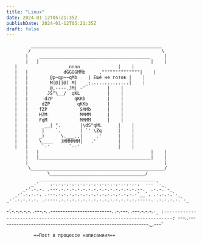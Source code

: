 ```yaml
---
title: "Linux"
date: 2024-01-12T05:21:35Z
publishDate: 2024-01-12T05:21:35Z
draft: false
---
```

             ________________________________________________
            /                                                \
           |    _________________________________________     |
           |   |                                         |    |
	   |   	              _nnnn_			 |    |
	   |   |             dGGGGMMb     ,""""""""""""""|    |
	   |   |	    @p~qp~~qMb    | Ещё не готов |    |
	   |   |	    M|@||@) M|   _;..............|    |
	   |   |	    @,----.JM| -'		 |    |
	   |   |	   JS^\__/  qKL			 |    |
	   |   |	  dZP        qKRb	 	 |    |
	   |   |	 dZP          qKKb		 |    |
	   |   |	fZP            SMMb		 |    |
	   |   |	HZM            MMMM		 |    |
	   |   |	FqM            MMMM		 |    |
	   |   |      __| ".       |\dS"qML		 |    |
	   |   |     |    `.       | `' \Zq		 |    |
	   |   |    _)      \.___.,|     .'		 |    |
	   |   |    \____   )MMMMMM|   .'		 |    | 
	   |   |	 `-'       `--'         	 |    |
           |   |                                         |    |
           |   |_________________________________________|    |
           |                                                  |
            \_________________________________________________/
                   \___________________________________/
                ___________________________________________
             _-'    .-.-.-.-.-.-.-.-.-.-.-.-.-.-.-.-.  --- `-_
          _-'.-.-. .---.-.-.-.-.-.-.-.-.-.-.-.-.-.-.--.  .-.-.`-_
       _-'.-.-.-. .---.-.-.-.-.-.-.-.-.-.-.-.-.-.-.-`__`. .-.-.-.`-_
    _-'.-.-.-.-. .-----.-.-.-.-.-.-.-.-.-.-.-.-.-.-.-----. .-.-.-.-.`-_
 _-'.-.-.-.-.-. .---.-. .-------------------------. .-.---. .---.-.-.-.`-_
:-------------------------------------------------------------------------:
`---._.-------------------------------------------------------------._.---'

		      ==Пост в процессе написаниия==
